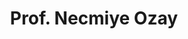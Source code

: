 ---
layout: page
title: Prof. Necmiye Ozay
description: # a project with a background image
img: assets/img/faculty/ozay.jpg
importance: 3
category: faculty_umich
---